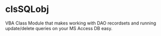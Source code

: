 # clsSQLobj
VBA Class Module that makes working with DAO recordsets and running update/delete queries on your MS Access DB easy.
